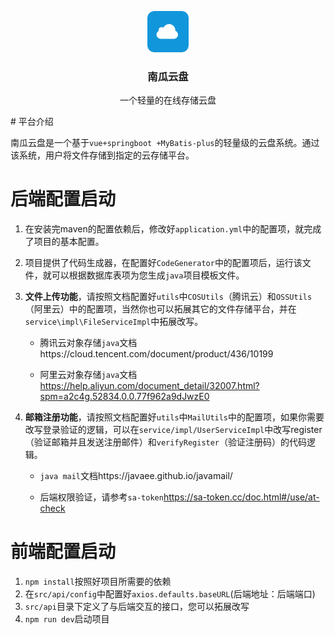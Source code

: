 <p align="center">
<img src=".\logo.png" style="zoom:33%;" />
</p>
<h3 align="center">南瓜云盘</h3>
<p align="center">一个轻量的在线存储云盘</p>
# 平台介绍

南瓜云盘是一个基于`vue+springboot +MyBatis-plus`的轻量级的云盘系统。通过该系统，用户将文件存储到指定的云存储平台。



# 后端配置启动

1. 在安装完maven的配置依赖后，修改好`application.yml`中的配置项，就完成了项目的基本配置。

2. 项目提供了代码生成器，在配置好`CodeGenerator`中的配置项后，运行该文件，就可以根据数据库表项为您生成`java`项目模板文件。

3. **文件上传功能**，请按照文档配置好`utils`中`COSUtils`（腾讯云）和`OSSUtils`（阿里云）中的配置项，当然你也可以拓展其它的文件存储平台，并在`service\impl\FileServiceImpl`中拓展改写。

   - 腾讯云对象存储`java`文档https://cloud.tencent.com/document/product/436/10199

   - 阿里云对象存储`java`文档 https://help.aliyun.com/document_detail/32007.html?spm=a2c4g.52834.0.0.77f962a9dJwzE0

4. **邮箱注册功能**，请按照文档配置好`utils`中`MailUtils`中的配置项，如果你需要改写登录验证的逻辑，可以在`service/impl/UserServiceImpl`中改写register（验证邮箱并且发送注册邮件）和`verifyRegister`（验证注册码）的代码逻辑。

   - `java mail`文档https://javaee.github.io/javamail/

   - 后端权限验证，请参考`sa-token`https://sa-token.cc/doc.html#/use/at-check



# 前端配置启动

1. `npm install`按照好项目所需要的依赖
2. 在`src/api/config`中配置好`axios.defaults.baseURL`(后端地址：后端端口)
3. `src/api`目录下定义了与后端交互的接口，您可以拓展改写
4. `npm run dev`启动项目





